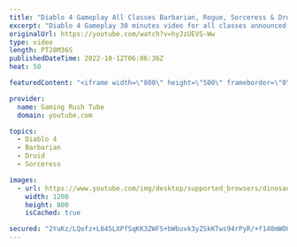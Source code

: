 ```yaml
---
title: "Diablo 4 Gameplay All Classes Barbarian, Rogue, Sorceress & Druid"
excerpt: "Diablo 4 Gameplay 30 minutes video for all classes announced so far by Blizzard. The gameplay video is available in HD 1080p ..."
originalUrl: https://youtube.com/watch?v=hyJzUEVS-Ww
type: video
length: PT28M36S
publishedDateTime: 2022-10-12T06:06:36Z
heat: 50

featuredContent: "<iframe width=\"800\" height=\"500\" frameborder=\"0\" src=\"https://www.youtube.com/embed/hyJzUEVS-Ww\" allow=\"accelerometer; autoplay; encrypted-media; gyroscope; picture-in-picture\" allowfullscreen></iframe>"

provider:
  name: Gaming Rush Tube
  domain: youtube.com

topics:
  - Diablo 4
  - Barbarian
  - Druid
  - Sorceress

images:
  - url: https://www.youtube.com/img/desktop/supported_browsers/dinosaur.png
    width: 1200
    height: 800
    isCached: true

secured: "2YuKz/LQofz+L845LXPfSqKK3ZWFS+bWbuvk3yZSkKTws94rPyR/+f140mWOCj+ll/niXs/+zS5PrxYfzM9dR3tlhIHgyvuppelBLgDwXSvmu8nFRz/C5ovNc5Yg77nwfSOhxTS+/JDLNX7zjs3d3zI4TDb01Gfp9ph3ct/bQ9C0iWALu4L/tm9IheKinx6N+9cnQ4tZOV6yLxwLwt5prYJ6RYmzA04OEVfg2QUrWrHKRGDvdt7u5+wLpiLToJWEztIWsek3VIf1VMSpja65k0sWcg0JJi+vg4g2FweBUJG8V9D1CO09pwcdxmEFc+/IzBP8ptWnUozeQoN6evHkyeggnFNwGsum9c4Qce4Ea7sX+76m35tCaH1g/PCRZmZUJwZUQMtDYJtTH1MABTrh/gZ/rLKyTqy+T6LRS2JDAK4=;O6dUDutIILeFFpIfTaiXnw=="
---
```


